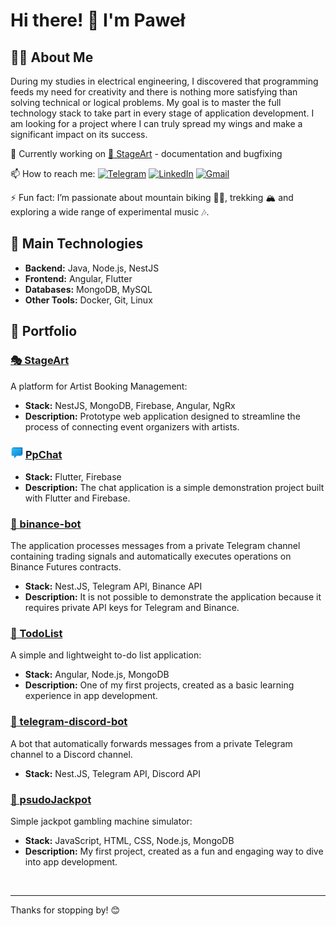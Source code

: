# Hi there! 👋 I'm Paweł

## 👨‍💻 About Me
During my studies in electrical engineering, I discovered that programming feeds my need for creativity and there is nothing more satisfying than solving technical or logical problems. My goal is to master the full technology stack to take part in every stage of application development. I am looking for a project where I can truly spread my wings and make a significant impact on its success.

🌱 Currently working on [📱 StageArt](https://github.com/pawelmat142/StageArt) - documentation and bugfixing

<!-- 💬 ????Ask me about: [e.g., programming, open-source, new technologies]   -->
📫 How to reach me: 
[![Telegram](https://img.shields.io/badge/Telegram-2CA5E0?style=for-the-badge&logo=telegram&logoColor=white)](https://t.me/pawelmat142)
[![LinkedIn](https://img.shields.io/badge/LinkedIn-0077B5?style=for-the-badge&logo=linkedin&logoColor=white)](https://www.linkedin.com/in/pawe%C5%82-ma%C5%82ek/)
[![Gmail](https://img.shields.io/badge/Gmail-D14836?style=for-the-badge&logo=gmail&logoColor=white)](mailto:pawelmat142@gmail)

⚡ Fun fact: I’m passionate about mountain biking 🚴‍♂️, trekking 🏔️ and exploring a wide range of experimental music 🎶.


## 🚀 Main Technologies
- **Backend:** Java, Node.js, NestJS
- **Frontend:** Angular, Flutter
- **Databases:** MongoDB, MySQL  
- **Other Tools:** Docker, Git, Linux  


## 🌟 Portfolio 

### [🎭 StageArt](https://github.com/pawelmat142/StageArt)
A platform for Artist Booking Management:
- **Stack:** NestJS, MongoDB, Firebase, Angular, NgRx  
- **Description:** Prototype web application designed to streamline the process of connecting event organizers with artists.


### ![](https://github.com/pawelmat142/PpChat/blob/master/assets/images/icon20.png) [PpChat](https://github.com/pawelmat142/PpChat)

- **Stack:** Flutter, Firebase  
- **Description:** The chat application is a simple demonstration project built with Flutter and Firebase. 


### [💸 binance-bot](https://github.com/pawelmat142/binance-bot)
The application processes messages from a private Telegram channel containing trading signals and automatically executes operations on Binance Futures contracts.
- **Stack:** Nest.JS, Telegram API, Binance API
- **Description:** It is not possible to demonstrate the application because it requires private API keys for Telegram and Binance.

### [📝 TodoList](https://github.com/pawelmat142/TodoList)
A simple and lightweight to-do list application:
- **Stack:** Angular, Node.js, MongoDB  
- **Description:** One of my first projects, created as a basic learning experience in app development.

### [🔁 telegram-discord-bot](https://github.com/pawelmat142/telegram-discord-bot)
A bot that automatically forwards messages from a private Telegram channel to a Discord channel.
- **Stack:** Nest.JS, Telegram API, Discord API

### [🎰 psudoJackpot](https://github.com/pawelmat142/TodoList)
Simple jackpot gambling machine simulator:
- **Stack:** JavaScript, HTML, CSS, Node.js, MongoDB  
- **Description:** My first project, created as a fun and engaging way to dive into app development.

<br>

---

Thanks for stopping by! 😊
